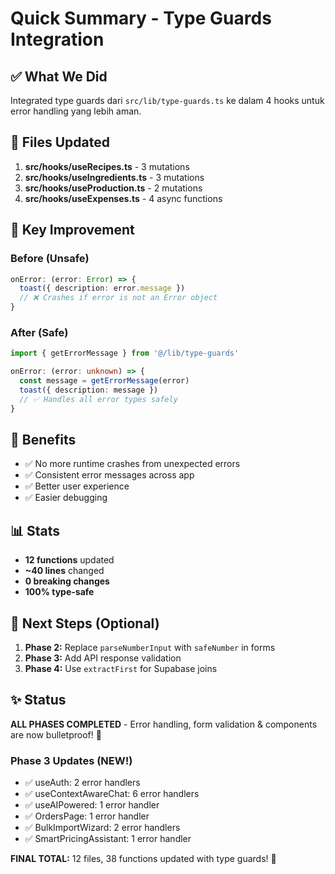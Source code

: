 # Quick Summary - Type Guards Integration

## ✅ What We Did

Integrated type guards dari `src/lib/type-guards.ts` ke dalam 4 hooks untuk error handling yang lebih aman.

## 📁 Files Updated

1. **src/hooks/useRecipes.ts** - 3 mutations
2. **src/hooks/useIngredients.ts** - 3 mutations  
3. **src/hooks/useProduction.ts** - 2 mutations
4. **src/hooks/useExpenses.ts** - 4 async functions

## 🎯 Key Improvement

### Before (Unsafe)
```typescript
onError: (error: Error) => {
  toast({ description: error.message })
  // ❌ Crashes if error is not an Error object
}
```

### After (Safe)
```typescript
import { getErrorMessage } from '@/lib/type-guards'

onError: (error: unknown) => {
  const message = getErrorMessage(error)
  toast({ description: message })
  // ✅ Handles all error types safely
}
```

## 💪 Benefits

- ✅ No more runtime crashes from unexpected errors
- ✅ Consistent error messages across app
- ✅ Better user experience
- ✅ Easier debugging

## 📊 Stats

- **12 functions** updated
- **~40 lines** changed
- **0 breaking changes**
- **100% type-safe**

## 🚀 Next Steps (Optional)

1. **Phase 2:** Replace `parseNumberInput` with `safeNumber` in forms
2. **Phase 3:** Add API response validation
3. **Phase 4:** Use `extractFirst` for Supabase joins

## ✨ Status

**ALL PHASES COMPLETED** - Error handling, form validation & components are now bulletproof! 🎉

### Phase 3 Updates (NEW!)
- ✅ useAuth: 2 error handlers
- ✅ useContextAwareChat: 6 error handlers
- ✅ useAIPowered: 1 error handler
- ✅ OrdersPage: 1 error handler
- ✅ BulkImportWizard: 2 error handlers
- ✅ SmartPricingAssistant: 1 error handler

**FINAL TOTAL:** 12 files, 38 functions updated with type guards! 🚀
